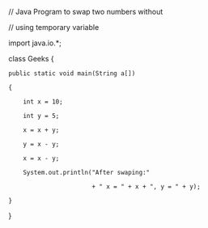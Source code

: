 // Java Program to swap two numbers  without

// using temporary variable

import java.io.*;

 

class Geeks {

 

    public static void main(String a[])

    {

        int x = 10;

        int y = 5;

        x = x + y;

        y = x - y;

        x = x - y;

        System.out.println("After swaping:"

                           + " x = " + x + ", y = " + y);

    }

}

 
